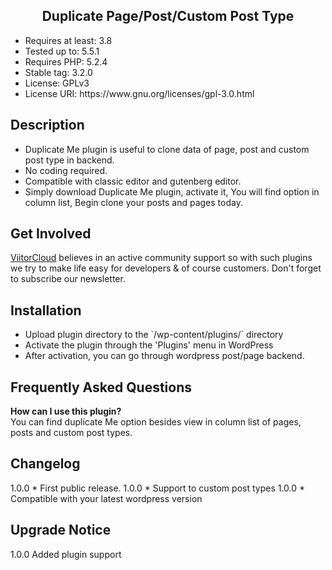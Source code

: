 <h2 align="center"> Duplicate Page/Post/Custom Post Type </h2>

<ul> 
<li>Requires at least: 3.8</li>
<li>Tested up to: 5.5.1</li>
<li>Requires PHP: 5.2.4</li>
<li>Stable tag: 3.2.0</li>
<li>License: GPLv3</li>
<li>License URI: https://www.gnu.org/licenses/gpl-3.0.html</li>
</ul>

## Description 
<ul>
<li>Duplicate Me plugin is useful to clone data of page, post and custom post type in backend. </li>

<li>No coding required.  </li>

<li>Compatible with classic editor and gutenberg editor. </li>

<li>Simply download Duplicate Me plugin, activate it, You will find option in column list, Begin clone your posts and pages today.</li>
</ul>

## Get Involved 
 
  [ViitorCloud](https://viitorcloud.com/) believes in an active community support so with such plugins we try to make life easy for developers & of course customers. Don't forget to subscribe our newsletter.

## Installation 
<ul>
<li>Upload plugin directory to the `/wp-content/plugins/` directory</li>
<li> Activate the plugin through the 'Plugins' menu in WordPress </li>
<li> After activation, you can go through wordpress post/page backend.</li>
</ul>

## Frequently Asked Questions 

 <strong>How can I use this plugin?</strong>
 <br>
 You can find duplicate Me option besides view in column list of pages, posts and custom post types.


## Changelog
1.0.0  * First public release.
1.0.0  * Support to custom post types
1.0.0  * Compatible with your latest wordpress version

## Upgrade Notice 
1.0.0 Added plugin support
